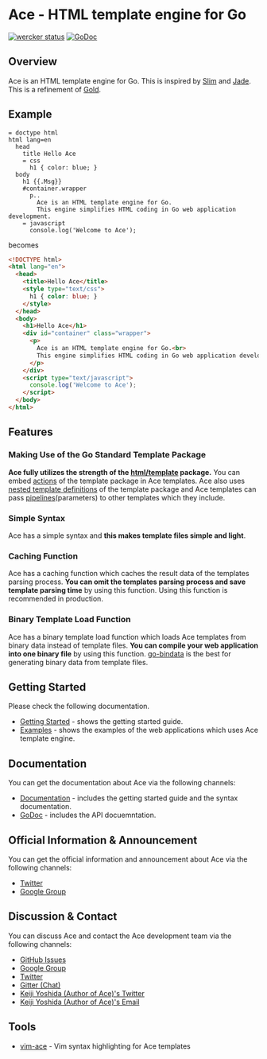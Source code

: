 # Ace - HTML template engine for Go

[![wercker status](https://app.wercker.com/status/8d3c657bcae7f31d10c8f88bbfa966d8/m "wercker status")](https://app.wercker.com/project/bykey/8d3c657bcae7f31d10c8f88bbfa966d8)
[![GoDoc](https://godoc.org/github.com/yosssi/ace?status.svg)](https://godoc.org/github.com/yosssi/ace)

## Overview

Ace is an HTML template engine for Go. This is inspired by [Slim](http://slim-lang.com/) and [Jade](http://jade-lang.com/). This is a refinement of [Gold](http://gold.yoss.si/).

## Example

```ace
= doctype html
html lang=en
  head
    title Hello Ace
    = css
      h1 { color: blue; }
  body
    h1 {{.Msg}}
    #container.wrapper
      p..
        Ace is an HTML template engine for Go.
        This engine simplifies HTML coding in Go web application development.
    = javascript
      console.log('Welcome to Ace');
```

becomes

```html
<!DOCTYPE html>
<html lang="en">
  <head>
    <title>Hello Ace</title>
    <style type="text/css">
      h1 { color: blue; }
    </style>
  </head>
  <body>
    <h1>Hello Ace</h1>
    <div id="container" class="wrapper">
      <p>
        Ace is an HTML template engine for Go.<br>
        This engine simplifies HTML coding in Go web application development.
      </p>
    </div>
    <script type="text/javascript">
      console.log('Welcome to Ace');
    </script>
  </body>
</html>
```

## Features

### Making Use of the Go Standard Template Package

**Ace fully utilizes the strength of the [html/template](http://golang.org/pkg/html/template/) package.** You can embed [actions](http://golang.org/pkg/text/template/#hdr-Actions) of the template package in Ace templates. Ace also uses [nested template definitions](http://golang.org/pkg/text/template/#hdr-Nested_template_definitions) of the template package and Ace templates can pass [pipelines](http://golang.org/pkg/text/template/#hdr-Pipelines)(parameters) to other templates which they include.

### Simple Syntax

Ace has a simple syntax and **this makes template files simple and light**.

### Caching Function

Ace has a caching function which caches the result data of the templates parsing process. **You can omit the templates parsing process and save template parsing time** by using this function. Using this function is recommended in production.

### Binary Template Load Function

Ace has a binary template load function which loads Ace templates from binary data instead of template files. **You can compile your web application into one binary file** by using this function. [go-bindata](https://github.com/jteeuwen/go-bindata) is the best for generating binary data from template files.

## Getting Started

Please check the following documentation.

* [Getting Started](https://github.com/yosssi/ace/blob/master/documentation/getting-started.md) - shows the getting started guide.
* [Examples](https://github.com/yosssi/ace/tree/master/examples) - shows the examples of the web applications which uses Ace template engine.

## Documentation

You can get the documentation about Ace via the following channels:

* [Documentation](https://github.com/yosssi/ace/tree/master/documentation) - includes the getting started guide and the syntax documentation.
* [GoDoc](https://godoc.org/github.com/yosssi/ace) - includes the API docuemntation.

## Official Information & Announcement

You can get the official information and announcement about Ace via the following channels:

* [Twitter](https://twitter.com/acehtml)
* [Google Group](https://groups.google.com/forum/#!forum/acehtml)

## Discussion & Contact

You can discuss Ace and contact the Ace development team via the following channels:

* [GitHub Issues](https://github.com/yosssi/ace/issues)
* [Google Group](https://groups.google.com/forum/#!forum/acehtml)
* [Twitter](https://twitter.com/acehtml)
* [Gitter (Chat)](https://gitter.im/yosssi/ace)
* [Keiji Yoshida (Author of Ace)'s Twitter](https://twitter.com/_yosssi)
* [Keiji Yoshida (Author of Ace)'s Email](mailto:yoshida.keiji.84@gmail.com)

## Tools

* [vim-ace](https://github.com/yosssi/vim-ace) - Vim syntax highlighting for Ace templates
